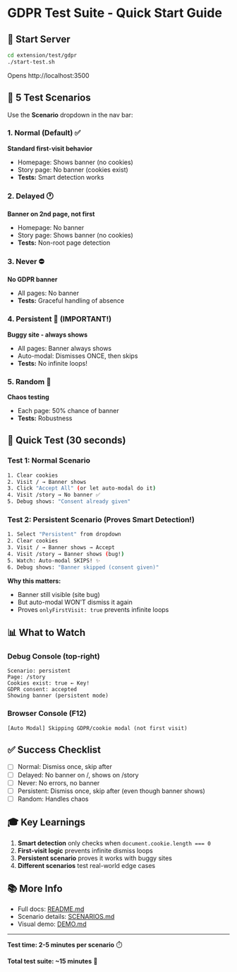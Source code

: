 # GDPR Test Suite - Quick Start Guide

## 🚀 Start Server

```bash
cd extension/test/gdpr
./start-test.sh
```

Opens http://localhost:3500

## 🎯 5 Test Scenarios

Use the **Scenario** dropdown in the nav bar:

### 1. Normal (Default) ✅
**Standard first-visit behavior**
- Homepage: Shows banner (no cookies)
- Story page: No banner (cookies exist)
- **Tests:** Smart detection works

### 2. Delayed 🕐
**Banner on 2nd page, not first**
- Homepage: No banner
- Story page: Shows banner (no cookies)
- **Tests:** Non-root page detection

### 3. Never ⛔
**No GDPR banner**
- All pages: No banner
- **Tests:** Graceful handling of absence

### 4. Persistent 🔄 (IMPORTANT!)
**Buggy site - always shows**
- All pages: Banner always shows
- Auto-modal: Dismisses ONCE, then skips
- **Tests:** No infinite loops!

### 5. Random 🎲
**Chaos testing**
- Each page: 50% chance of banner
- **Tests:** Robustness

## 🧪 Quick Test (30 seconds)

### Test 1: Normal Scenario
```bash
1. Clear cookies
2. Visit / → Banner shows
3. Click "Accept All" (or let auto-modal do it)
4. Visit /story → No banner ✅
5. Debug shows: "Consent already given"
```

### Test 2: Persistent Scenario (Proves Smart Detection!)
```bash
1. Select "Persistent" from dropdown
2. Clear cookies
3. Visit / → Banner shows → Accept
4. Visit /story → Banner shows (bug!)
5. Watch: Auto-modal SKIPS! ✨
6. Debug shows: "Banner skipped (consent given)"
```

**Why this matters:**
- Banner still visible (site bug)
- But auto-modal WON'T dismiss it again
- Proves `onlyFirstVisit: true` prevents infinite loops

## 📊 What to Watch

### Debug Console (top-right)
```
Scenario: persistent
Page: /story
Cookies exist: true ← Key!
GDPR consent: accepted
Showing banner (persistent mode)
```

### Browser Console (F12)
```
[Auto Modal] Skipping GDPR/cookie modal (not first visit)
```

## ✅ Success Checklist

- [ ] Normal: Dismiss once, skip after
- [ ] Delayed: No banner on /, shows on /story
- [ ] Never: No errors, no banner
- [ ] Persistent: Dismiss once, skip after (even though banner shows)
- [ ] Random: Handles chaos

## 🎓 Key Learnings

1. **Smart detection** only checks when `document.cookie.length === 0`
2. **First-visit logic** prevents infinite dismiss loops
3. **Persistent scenario** proves it works with buggy sites
4. **Different scenarios** test real-world edge cases

## 📚 More Info

- Full docs: [README.md](./README.md)
- Scenario details: [SCENARIOS.md](./SCENARIOS.md)
- Visual demo: [DEMO.md](./DEMO.md)

---

**Test time: 2-5 minutes per scenario** ⏱️

**Total test suite: ~15 minutes** 🎉
